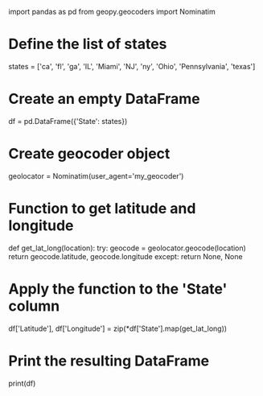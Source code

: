 import pandas as pd
from geopy.geocoders import Nominatim

# Define the list of states
states = ['ca', 'fl', 'ga', 'IL', 'Miami', 'NJ', 'ny', 'Ohio', 'Pennsylvania', 'texas']

# Create an empty DataFrame
df = pd.DataFrame({'State': states})

# Create geocoder object
geolocator = Nominatim(user_agent='my_geocoder')

# Function to get latitude and longitude
def get_lat_long(location):
    try:
        geocode = geolocator.geocode(location)
        return geocode.latitude, geocode.longitude
    except:
        return None, None

# Apply the function to the 'State' column
df['Latitude'], df['Longitude'] = zip(*df['State'].map(get_lat_long))

# Print the resulting DataFrame
print(df)
